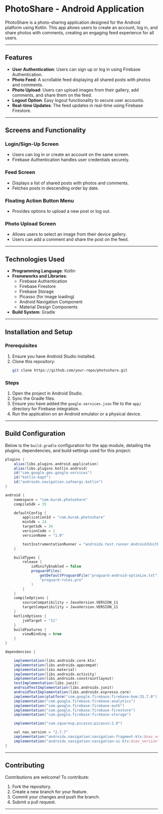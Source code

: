 # PhotoShare - Android Application

PhotoShare is a photo-sharing application designed for the Android platform using Kotlin. This app allows users to create an account, log in, and share photos with comments, creating an engaging feed experience for all users.

---

## Features

- **User Authentication**: Users can sign up or log in using Firebase Authentication.
- **Photo Feed**: A scrollable feed displaying all shared posts with photos and comments.
- **Photo Upload**: Users can upload images from their gallery, add comments, and share them on the feed.
- **Logout Option**: Easy logout functionality to secure user accounts.
- **Real-time Updates**: The feed updates in real-time using Firebase Firestore.

---

## Screens and Functionality

### Login/Sign-Up Screen
- Users can log in or create an account on the same screen.
- Firebase Authentication handles user credentials securely.

### Feed Screen
- Displays a list of shared posts with photos and comments.
- Fetches posts in descending order by date.

### Floating Action Button Menu
- Provides options to upload a new post or log out.

### Photo Upload Screen
- Allows users to select an image from their device gallery.
- Users can add a comment and share the post on the feed.

---

## Technologies Used

- **Programming Language**: Kotlin
- **Frameworks and Libraries**:
  - Firebase Authentication
  - Firebase Firestore
  - Firebase Storage
  - Picasso (for image loading)
  - Android Navigation Component
  - Material Design Components
- **Build System**: Gradle

---

## Installation and Setup

### Prerequisites
1. Ensure you have Android Studio installed.
2. Clone this repository:
   ```bash
   git clone https://github.com/your-repo/photoshare.git
   ```

### Steps
1. Open the project in Android Studio.
2. Sync the Gradle files.
3. Ensure you have added the `google-services.json` file to the `app/` directory for Firebase integration.
4. Run the application on an Android emulator or a physical device.

---

## Build Configuration

Below is the `build.gradle` configuration for the app module, detailing the plugins, dependencies, and build settings used for this project:

```gradle
plugins {
    alias(libs.plugins.android.application)
    alias(libs.plugins.kotlin.android)
    id("com.google.gms.google-services")
    id("kotlin-kapt")
    id("androidx.navigation.safeargs.kotlin")
}

android {
    namespace = "com.burak.photoshare"
    compileSdk = 35

    defaultConfig {
        applicationId = "com.burak.photoshare"
        minSdk = 24
        targetSdk = 34
        versionCode = 1
        versionName = "1.0"

        testInstrumentationRunner = "androidx.test.runner.AndroidJUnitRunner"
    }

    buildTypes {
        release {
            isMinifyEnabled = false
            proguardFiles(
                getDefaultProguardFile("proguard-android-optimize.txt"),
                "proguard-rules.pro"
            )
        }
    }
    compileOptions {
        sourceCompatibility = JavaVersion.VERSION_11
        targetCompatibility = JavaVersion.VERSION_11
    }
    kotlinOptions {
        jvmTarget = "11"
    }
    buildFeatures {
        viewBinding = true
    }
}

dependencies {

    implementation(libs.androidx.core.ktx)
    implementation(libs.androidx.appcompat)
    implementation(libs.material)
    implementation(libs.androidx.activity)
    implementation(libs.androidx.constraintlayout)
    testImplementation(libs.junit)
    androidTestImplementation(libs.androidx.junit)
    androidTestImplementation(libs.androidx.espresso.core)
    implementation(platform("com.google.firebase:firebase-bom:33.7.0"))
    implementation("com.google.firebase:firebase-analytics")
    implementation("com.google.firebase:firebase-auth")
    implementation("com.google.firebase:firebase-firestore")
    implementation("com.google.firebase:firebase-storage")

    implementation("com.squareup.picasso:picasso:2.8")

    val nav_version = "2.7.7"
    implementation("androidx.navigation:navigation-fragment-ktx:$nav_version")
    implementation("androidx.navigation:navigation-ui-ktx:$nav_version")
}
```

---

## Contributing

Contributions are welcome! To contribute:
1. Fork the repository.
2. Create a new branch for your feature.
3. Commit your changes and push the branch.
4. Submit a pull request.

---
